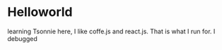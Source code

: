 # Helloworld
learning
Tsonnie here, I like coffe.js and react.js. That is what I run for.
I debugged
